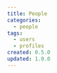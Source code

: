 ```yaml
---
title: People
categories:
  - people
tags:
  - users
  - profiles
created: 0.5.0
updated: 1.0.0
---
```

